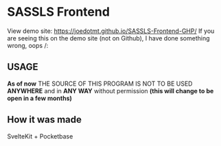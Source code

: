 # SASSLS Frontend
View demo site:
https://joedotmt.github.io/SASSLS-Frontend-GHP/
If you are seeing this on the demo site (not on Github), I have done something wrong, oops /:

## USAGE
**As of now** THE SOURCE OF THIS PROGRAM IS NOT TO BE USED **ANYWHERE** and in **ANY WAY** without permission **(this will change to be open in a few months)**

## How it was made
SvelteKit + Pocketbase
